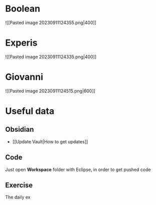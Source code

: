 # Boolean
![[Pasted image 20230911124355.png|400]]

# Experis
![[Pasted image 20230911124335.png|400]]

# Giovanni
![[Pasted image 20230911124515.png|600]]

# Useful data
## Obsidian
- [[Update Vault|How to get updates]]

## Code
Just open **Workspace** folder with Eclipse, in order to get pushed code

## Exercise
The daily ex

